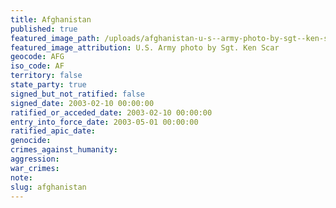 ```yaml
---
title: Afghanistan
published: true
featured_image_path: /uploads/afghanistan-u-s--army-photo-by-sgt--ken-scar-4.jpg
featured_image_attribution: U.S. Army photo by Sgt. Ken Scar
geocode: AFG
iso_code: AF
territory: false
state_party: true
signed_but_not_ratified: false
signed_date: 2003-02-10 00:00:00
ratified_or_acceded_date: 2003-02-10 00:00:00
entry_into_force_date: 2003-05-01 00:00:00
ratified_apic_date:
genocide:
crimes_against_humanity:
aggression:
war_crimes:
note:
slug: afghanistan
---
```


